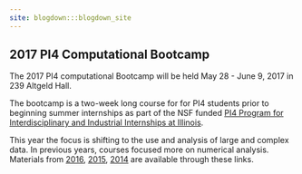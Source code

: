 ```yaml
---
site: blogdown:::blogdown_site
---
```


## 2017 PI4 Computational Bootcamp

The 2017 PI4 computational Bootcamp will be held May 28 - June 9, 2017 in 239 Altgeld Hall.

The bootcamp is a two-week long course for for PI4 students prior to beginning summer internships as part of the NSF funded [PI4 Program for Interdisciplinary and Industrial Internships at Illinois](https://pi4.math.illinois.edu/). 

This year the focus is shifting to the use and analysis of large and complex data.
In previous years, courses focused more on numerical analysis. Materials from [2016](http://www.math.uiuc.edu/~hirani/cbmg/index.html), [2015](http://math.illinois.edu/~shahkar2/cbmg/), [2014](http://www.math.uiuc.edu/~hirani/teaching/cbmgsu14) are available through these links.

